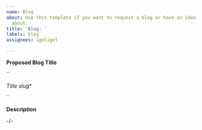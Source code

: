 ```yaml
---
name: Blog
about: Use this template if you want to request a blog or have an idea I could write
  about.
title: 'Blog: '
labels: blog
assignees: igeligel

---
```


**Proposed Blog Title**

``

*Title slug**

``

**Description**

-/-
